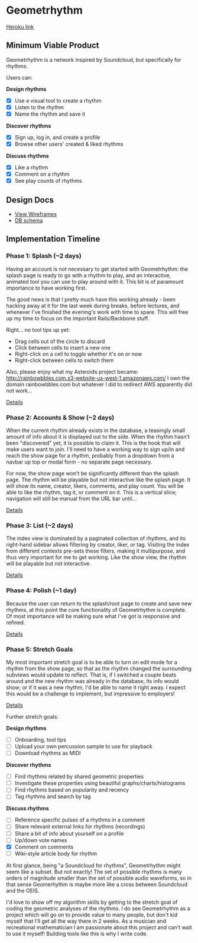 # Geometrhythm

[Heroku link][heroku]

[heroku]: https://geometrhythm.herokuapp.com/

## Minimum Viable Product
Geometrhythm is a network inspired by Soundcloud, but specifically for rhythms.

Users can:

<b>Design rhythms</b>
- [x] Use a visual tool to create a rhythm
- [x] Listen to the rhythm
- [x] Name the rhythm and save it

<b>Discover rhythms</b>
- [x] Sign up, log in, and create a profile
- [x] Browse other users' created & liked rhythms

<b>Discuss rhythms</b>
- [x] Like a rhythm
- [x] Comment on a rhythm
- [x] See play counts of rhythms

## Design Docs
* [View Wireframes][views]
* [DB schema][schema]

[views]: ./docs/views.md
[schema]: ./docs/schema.md

## Implementation Timeline

### Phase 1: Splash (~2 days)

Having an account is not necessary to get started with Geometrhythm: the splash page is ready to go with a rhythm to play, and an interactive, animated tool you can use to play around with it. This bit is of paramount importance to have working first.

The good news is that I pretty much have this working already - been hacking away at it for the last week during breaks, before lectures, and whenever I've finished the evening's work with time to spare. This will free up my time to focus on the important Rails/Backbone stuff.

Right... no tool tips up yet:
* Drag cells out of the circle to discard
* Click between cells to insert a new one
* Right-click on a cell to toggle whether it's on or now
* Right-click between cells to switch them

Also, please enjoy what my Asteroids project became: http://rainbowbbles.com.s3-website-us-west-1.amazonaws.com/
I own the domain rainbowbbles.com but whatever I did to redirect AWS apparently did not work...

[Details][phase-one]

### Phase 2: Accounts & Show (~2 days)

When the current rhythm already exists in the database, a teasingly small amount of info about it is displayed out to the side. When the rhythm hasn't been "discovered" yet, it is possible to claim it. This is the hook that will make users want to join. I'll need to have a working way to sign up/in and reach the show page for a rhythm, probably from a dropdown from a navbar up top or modal form - no separate page necessary.

For now, the show page won't be significantly different than the splash page. The rhythm will be playable but not interactive like the splash page. It will show its name, creator, likers, comments, and play count. You will be able to like the rhythm, tag it, or comment on it. This is a vertical slice; navigation will still be manual from the URL bar until...

[Details][phase-two]

### Phase 3: List (~2 days)

The index view is dominated by a paginated collection of rhythms, and its right-hand sidebar allows filtering by creator, liker, or tag. Visiting the index from different contexts pre-sets these filters, making it multipurpose, and thus very important for me to get working. Like the show view, the rhythm will be playable but not interactive.

[Details][phase-three]

### Phase 4: Polish (~1 day)

Because the user can return to the splash/root page to create and save new rhythms, at this point the core functionality of Geometrhythm is complete. Of most importance will be making sure what I've got is responsive and refined.

[Details][phase-four]

### Phase 5: Stretch Goals

My most important stretch goal is to be able to turn on edit mode for a rhythm from the show page, so that as the rhythm changed the surrounding subviews would update to reflect. That is, if I switched a couple beats around and the new rhythm was already in the database, its info would show; or if it was a new rhythm, I'd be able to name it right away. I expect this would be a challenge to implement, but impressive to employers!

[Details][phase-five]

Further stretch goals:

<b>Design rhythms</b>
- [ ] Onboarding, tool tips
- [ ] Upload your own percussion sample to use for playback
- [ ] Download rhythms as MIDI

<b>Discover rhythms</b>
- [ ] Find rhythms related by shared geometric properties
- [ ] Investigate these properties using beautiful graphs/charts/histograms
- [ ] Find rhythms based on popularity and recency
- [ ] Tag rhythms and search by tag

<b>Discuss rhythms</b>
- [ ] Reference specific pulses of a rhythms in a comment
- [ ] Share relevant external links for rhythms (recordings)
- [ ] Share a bit of info about yourself on a profile
- [ ] Up/down vote names
- [x] Comment on comments
- [ ] Wiki-style article body for rhythm

At first glance, being "a Soundcloud for rhythms", Geometrhythm might seem like a subset. But not exactly! The set of possible rhythms is many orders of magnitude smaller than the set of possible audio waveforms, so in that sense Geomerhythm is maybe more like a cross between Soundcloud and the OEIS.

I'd love to show off my algorithm skills by getting to the stretch goal of coding the geometric analyses of the rhythms. I do see Geometrhythm as a project which will go on to provide value to many people, but don't kid myself that I'll get all the way there in 2 weeks. As a musician and recreational mathematician I am passionate about this project and can't wait to use it myself! Building tools like this is why I write code.

[phase-one]: ./docs/phases/phase1.md
[phase-two]: ./docs/phases/phase2.md
[phase-three]: ./docs/phases/phase3.md
[phase-four]: ./docs/phases/phase4.md
[phase-five]: ./docs/phases/phase5.md
